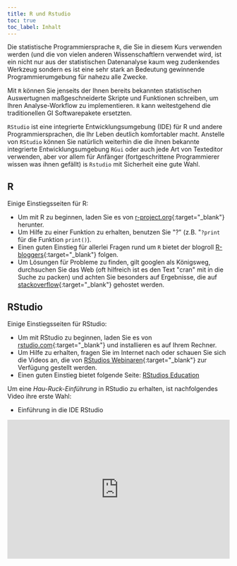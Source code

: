 ```yaml
---
title: R und Rstudio
toc: true
toc_label: Inhalt
---
```


Die statistische Programmiersprache `R`, die Sie in diesem Kurs verwenden werden (und die von vielen anderen Wissenschaftlern verwendet wird, ist ein nicht nur aus der statistischen Datenanalyse kaum weg zudenkendes Werkzeug sondern es ist eine sehr stark an Bedeutung gewinnende Programmierumgebung für nahezu alle Zwecke. <!--more-->

Mit `R` können Sie jenseits der Ihnen bereits bekannten statistischen Auswertugnen maßgeschneiderte Skripte und Funktionen schreiben, um Ihren Analyse-Workflow zu implementieren. `R` kann weitestgehend die traditionellen GI Softwarepakete ersetzten.


`RStudio` ist eine integrierte Entwicklungsumgebung (IDE) für R und andere Programmiersprachen, die Ihr Leben deutlich komfortabler macht. Anstelle von `RStudio` können Sie natürlich weiterhin die die ihnen bekannte integrierte Entwicklungsumgebung `RGui` oder auch jede Art von Texteditor verwenden, aber vor allem für Anfänger (fortgeschrittene Programmierer wissen was ihnen gefällt) is `Rstudio` mit Sicherheit eine gute Wahl.

## R
Einige Einstiegsseiten für R:
  * Um mit R zu beginnen, laden Sie es von [r-project.org](https://www.r-project.org/){:target="_blank"} herunter.
  * Um Hilfe zu einer Funktion zu erhalten, benutzen Sie "?" (z.B. "`?print` für die Funktion `print()`).
  * Einen guten Einstieg für allerlei Fragen rund um `R` bietet der blogroll  [R-bloggers](https://www.r-bloggers.com/){:target="_blank"} folgen.
  * Um Lösungen für Probleme zu finden, gilt googlen als Königsweg, durchsuchen Sie das  Web (oft hilfreich ist es den Text "cran" mit in die Suche zu packen) und achten Sie besonders auf Ergebnisse, die auf [stackoverflow](https://stackoverflow.com){:target="_blank"} gehostet werden.
  

## RStudio
Einige Einstiegsseiten für RStudio:
  * Um mit RStudio zu beginnen, laden Sie es von [rstudio.com](https://www.rstudio.com/){:target="_blank"} und installieren es auf Ihrem Rechner.
  * Um Hilfe zu erhalten, fragen Sie im Internet nach oder schauen Sie sich die Videos an, die von [RStudios Webinaren](https://resources.rstudio.com/webinars){:target="_blank"} zur Verfügung gestellt werden.
  * Einen guten Einstieg bietet folgende Seite:
  [RStudios Education](https://education.rstudio.com/learn/beginner/)

Um eine *Hau-Ruck-Einführung* in RStudio zu erhalten, ist nachfolgendes  Video ihre erste Wahl:
* Einführung in die IDE RStudio 
<style>
.responsive-wrap iframe{ max-width: 100%;}
</style>
<div class="responsive-wrap">
<iframe width="560" height="315" src="https://www.youtube.com/embed/tyvEHQszZJs" frameborder="0" allow="accelerometer; autoplay; encrypted-media; gyroscope; picture-in-picture" allowfullscreen></iframe>
<!-- Google embed ends -->
</div>

